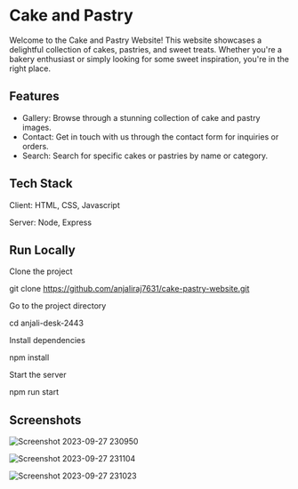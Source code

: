 # Cake and Pastry

Welcome to the Cake and Pastry Website! This website showcases a delightful collection of cakes, pastries, and sweet treats. Whether you're a bakery enthusiast or simply looking for some sweet inspiration, you're in the right place.


## Features

- Gallery: Browse through a stunning collection of cake and pastry images.
- Contact: Get in touch with us through the contact form for inquiries or orders.
- Search: Search for specific cakes or pastries by name or category.


## Tech Stack

Client: HTML, CSS, Javascript

Server: Node, Express


## Run Locally

Clone the project

  git clone https://github.com/anjaliraj7631/cake-pastry-website.git

Go to the project directory

  cd anjali-desk-2443

Install dependencies

  npm install

Start the server

  npm run start


## Screenshots

![Screenshot 2023-09-27 230950](https://github.com/anjaliraj7631/Cake-/assets/97984325/9876e601-b081-47dc-a62a-523db12252c9)


![Screenshot 2023-09-27 231104](https://github.com/anjaliraj7631/Cake-/assets/97984325/c5cf6c32-4f34-4d7d-9b77-22a274c331ed)


![Screenshot 2023-09-27 231023](https://github.com/anjaliraj7631/Cake-/assets/97984325/4ba20dde-2869-4fae-8a8f-7ad9cad2d31a)



